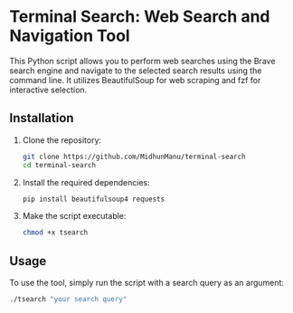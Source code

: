 # Terminal Search: Web Search and Navigation Tool

This Python script allows you to perform web searches using the Brave search engine and navigate to the selected search results using the command line. It utilizes BeautifulSoup for web scraping and fzf for interactive selection.

## Installation

1. Clone the repository:

    ```bash
    git clone https://github.com/MidhunManu/terminal-search
    cd terminal-search
    ```

2. Install the required dependencies:

    ```bash
    pip install beautifulsoup4 requests
    ```

3. Make the script executable:

    ```bash
    chmod +x tsearch
    ```

## Usage

To use the tool, simply run the script with a search query as an argument:

```bash
./tsearch "your search query"
